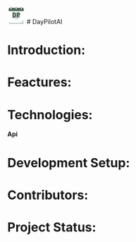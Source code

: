 <img src="assets/day_pilot_logo_transparent.png" alt="DayPilot Logo" width="40"/> # DayPilotAI

# Introduction:

# Feactures:

# Technologies:
  **Api**

# Development Setup:

# Contributors:

# Project Status:
